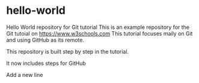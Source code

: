 # hello-world
Hello World repository for Git tutorial
This is an example repository for the Git tutoial on https://www.w3schools.com
This tutorial focuses maily on Git and using GitHub as its remote.

This repository is built step by step in the tutorial.

It now includes steps for GitHub

Add a new line
